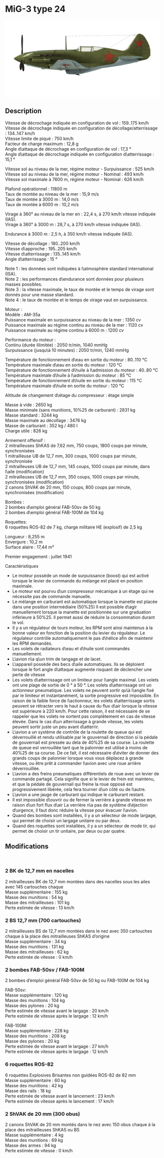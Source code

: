 # MiG-3 type 24  
  
![mig3s24](../images/mig3s24.png)  
  
## Description  
  
Vitesse de décrochage indiquée en configuration de vol : 159..175 km/h  
Vitesse de décrochage indiquée en configuration de décollage/atterrissage : 134..147 km/h  
Vitesse limite de piqué : 750 km/h  
Facteur de charge maximum : 12,8 g  
Angle d\attaque de décrochage en configuration de vol : 17,3 °  
Angle d\attaque de décrochage indiquée en configuration d\atterrissage : 15,1 °  
  
Vitesse sol au niveau de la mer, régime moteur - Surpuissance : 525 km/h  
Vitesse sol au niveau de la mer, régime moteur - Nominal : 493 km/h  
Vitesse sol maximale à 7600 m, régime moteur - Nominal : 626 km/h  
  
Plafond opérationnel : 11800 m  
Taux de montée au niveau de la mer : 15,9 m/s  
Taux de montée à 3000 m : 14,0 m/s  
Taux de montée à 6000 m : 10,2 m/s  
  
Virage à 360° au niveau de la mer en : 22,4 s, à 270 km/h vitesse indiquée (IAS).  
Virage à 360° à 3000 m : 28,7 s, à 270 km/h vitesse indiquée (IAS).  
  
Endurance à 3000 m : 2,5 h, à 350 km/h vitesse indiquée (IAS).  
  
Vitesse de décollage : 180..200 km/h  
Vitesse d\approche : 195..205 km/h  
Vitesse d\atterrissage : 135..145 km/h  
Angle d\atterrissage : 15 °  
  
Note 1 : les données sont indiquées à l\atmosphère standard international (ISA).  
Note 2 : les performances d\endurance sont données pour plusieurs masses possibles.  
Note 3 : la vitesse maximale, le taux de montée et le temps de virage sont donnés pour une masse standard.  
Note 4 : le taux de montée et le temps de virage vaut en surpuissance.  
  
Moteur :  
Modèle : AM-35a  
Puissance maximale en surpuissance au niveau de la mer : 1350 cv  
Puissance maximale au régime continu au niveau de la mer : 1120 cv  
Puissance maximale au régime continu à 6000 m : 1200 cv  
  
Performance du moteur :  
Continu (durée illimitée) : 2050 tr/min, 1040 mmHg  
Surpuissance (jusqu\à 10 minutes) : 2050 tr/min, 1240 mmHg  
  
Température de fonctionnement d\eau en sortie du moteur : 80..110 °C  
Température maximale d\eau en sortie du moteur : 120 °C  
Température de fonctionnement d\huile à l\admission du moteur : 40..80 °C  
Température maximale d\huile à l\admission du moteur : 85 °C  
Température de fonctionnement d\huile en sortie du moteur : 115 °C  
Température maximale d\huile en sortie du moteur : 120 °C  
  
Altitude de changement d\étage du compresseur : étage simple  
  
Masse à vide : 2650 kg  
Masse minimale (sans munitions, 10%25 de carburant) : 2831 kg  
Masse standard : 3244 kg  
Masse maximale au décollage : 3476 kg  
Masse de carburant : 352 kg / 480 l  
Charge utile : 826 kg  
  
Armement offensif :  
2 mitrailleuses ShKAS de 7,62 mm, 750 coups, 1800 coups par minute, synchronisées  
1 mitrailleuse UB de 12,7 mm, 300 coups, 1000 coups par minute, synchronisée  
2 mitrailleuses UB de 12,7 mm, 145 coups, 1000 coups par minute, dans l\aile (modification)  
2 mitrailleuses UB de 12,7 mm, 350 coups, 1000 coups par minute, synchronisées (modification)  
2 canons ShVAK de 20 mm, 150 coups, 800 coups par minute, synchronisées (modification)  
  
Bombes :  
2 bombes d\emploi général FAB-50sv de 50 kg  
2 bombes d\emploi général FAB-100M de 104 kg  
  
Roquettes:  
6 roquettes ROS-82 de 7 kg, charge militaire HE (explosif) de 2,5 kg  
  
Longueur : 8,255 m  
Envergure : 10,2 m  
Surface alaire : 17,44 m²  
  
Premier engagement : juillet 1941  
  
Caractéristiques  
- Le moteur possède un mode de surpuissance (boost) qui est activé lorsque le levier de commande du mélange est placé en position maximale.  
- Le moteur est pourvu d\un compresseur mécanique à un étage qui ne nécessite pas de commande manuelle.  
- Le mélange en carburant est automatique lorsque la manette est placée dans une position intermédiaire (50%25) Il est possible d\agir manuellement lorsque la manette est positionnée sur une graduation inférieure à 50%25. Il permet aussi de réduire la consommation durant le vol.  
- Il y a un régulateur de tours moteur, les RPM sont ainsi maintenus à la bonne valeur en fonction de la position du levier du régulateur. Le régulateur contrôle automatiquement le pas d\hélice afin de maintenir les RPM demandés.  
- Les volets de radiateurs d\eau et d\huile sont commandés manuellement.  
- L\avion n\a q\un trim de tangage et de lacet.  
- L\appareil possède des becs d\aile automatiques. Ils se déploient lorsque le fort angle d\attaque augmente risquant de déclencher une perte de vitesse   
- Les volets d\atterrissage ont un limiteur pour l\angle maximal. Les volets ont une plage de sortie de 0 ° à 50 °. Les volets d\atterrissage ont un actionneur pneumatique. Les volets ne peuvent sortir qu\à l\angle fixé par le limiteur et instantanément, la sortie progressive est impossible. En raison de la faible force de l\actionneur, les volets d\atterrissage sortis peuvent se rétracter vers le haut à cause du flux d\air lorsque la vitesse est supérieure à 220 km/h. Pour cette raison, il est nécessaire de se rappeler que les volets ne sortent pas complètement en cas de vitesse élevée. Dans le cas d\un atterrissage à grande vitesse, les volets peuvent sortir juste un peu avant d\atterrir.  
- L\avion a un système de contrôle de la roulette de queue qui est déverrouillé et rendu utilisable par le gouvernail de direction si la pédale de gouvernail est pressée au dela de 40%25 de sa course. La roulette de queue est verrouillée tant que le palonnier est utilisé à moins de 40%25 de sa course. De ce fait, il est nécessaire d\éviter de donner des grands coups de palonnier lorsque vous vous déplacez à grande vitesse, ou être prêt à commander l\avion avec une roue arrière déverrouillée.  
- L\avion a des freins pneumatiques différentiels de roue avec un levier de commande partagé. Cela signifie que si le levier de frein est maintenu, et que la pédale de gouvernail qui freine la roue opposé est progressivement libérée, cela fera tourner d\un côté ou de l\autre.  
- L\avion a une jauge de carburant qui indique le carburant restant.  
- Il est impossible d\ouvrir ou de fermer la verrière à grande vitesse en raison d\un fort flux d\air La verrière n\a pas de systême d\éjection d\urgence, il faut donc réduire la vitesse pour évacuer l\avion.  
- Quand des bombes sont installées, il y a un sélecteur de mode largage, qui permet de choisir un largage unitaire ou par deux.  
- Quand des roquettes sont installées, il y a un sélecteur de mode tir, qui permet de choisir un tir unitaire, par deux ou par quatre.  
  
## Modifications  
  ﻿
  
  
### 2 BK de 12,7 mm en nacelles  
  
2 mitrailleuses BK de 12,7 mm montées dans des nacelles sous les ailes avec 145 cartouches chaque  
Masse supplémentaire : 155 kg  
Masse des munitions : 54 kg  
Masse des mitrailleuses : 101 kg  
Perte estimée de vitesse : 13 km/h  ﻿
  
  
### 2 BS 12,7 mm (700 cartouches)  
  
2 mitrailleuses BS de 12,7 mm montées dans le nez avec 350 cartouches chaque à la place des mitrailleuses ShKAS d’origine  
Masse supplémentaire : 34 kg  
Masse des munitions : 131 kg  
Masse des mitrailleuses : 62 kg  
Perte estimée de vitesse : 0 km/h  ﻿
  
  
### 2 bombes FAB-50sv / FAB-100M   
  
2 bombes d’emploi général FAB-50sv de 50 kg ou FAB-100M de 104 kg  
  
FAB-50sv:  
Masse supplémentaire : 120 kg  
Masse des munitions : 104 kg  
Masse des pylones : 20 kg  
Perte estimée de vitesse avant le largage : 20 km/h  
Perte estimée de vitesse après le largage : 12 km/h  
  
FAB-100M:  
Masse supplémentaire : 228 kg  
Masse des munitions : 208 kg  
Masse des pylones : 20 kg  
Perte estimée de vitesse avant le largage : 27 km/h  
Perte estimée de vitesse après le largage : 12 km/h  ﻿
  
  
### 6 roquettes ROS-82   
  
6 roquettes Explosives Brisantes non guidées ROS-82 de 82 mm  
Masse supplémentaire : 60 kg  
Masse des munitions : 42 kg  
Masse des rails : 18 kg  
Perte estimée de vitesse avant le lancement : 23 km/h  
Perte estimée de vitesse après le lancement : 17 km/h  ﻿
  
  
### 2 ShVAK de 20 mm (300 obus)  
  
2 canons ShVAK de 20 mm montés dans le nez avec 150 obus chaque à la place des mitrailleuses ShKAS ou BS  
Masse supplémentaire : 4 kg  
Masse des munitions : 69 kg  
Masse des armes : 94 kg  
Perte estimée de vitesse : 0 km/h  